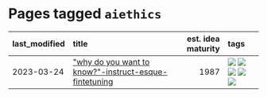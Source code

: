 # Pages tagged `aiethics`

|last_modified|title|est. idea maturity|tags
|:---|:---|---:|:---|
|2023-03-24|["why do you want to know?"-instruct-esque-fintetuning](../whydoyouwantoknow.md)|1987|[![](https://img.shields.io/badge/tag-aiethics-82f36e)](../tags/aiethics.md) [![](https://img.shields.io/badge/tag-alignment-e839f4)](../tags/alignment.md) [![](https://img.shields.io/badge/tag-dialogue-ac8815)](../tags/dialogue.md) [![](https://img.shields.io/badge/tag-models-b59164)](../tags/models.md) [![](https://img.shields.io/badge/tag-wip-c4fb38)](../tags/wip.md)|